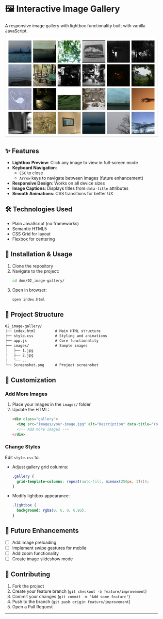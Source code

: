 # 🖼 Interactive Image Gallery

A responsive image gallery with lightbox functionality built with vanilla JavaScript.

![Image Gallery Screenshot](Screenshot.png)


## ✨ Features

- **Lightbox Preview**: Click any image to view in full-screen mode
- **Keyboard Navigation**: 
  - `ESC` to close
  - `Arrow` keys to navigate between images (future enhancement)
- **Responsive Design**: Works on all device sizes
- **Image Captions**: Displays titles from `data-title` attributes
- **Smooth Animations**: CSS transitions for better UX

## 🛠 Technologies Used

- Plain JavaScript (no frameworks)
- Semantic HTML5
- CSS Grid for layout
- Flexbox for centering

## 🚀 Installation & Usage

1. Clone the repository
2. Navigate to the project:
   ```bash
   cd dom/02_image-gallery/
   ```
3. Open in browser:
   ```bash
   open index.html
   ```

## 📂 Project Structure

```
02_image-gallery/
├── index.html         # Main HTML structure
├── style.css          # Styling and animations
├── app.js             # Core functionality
├── images/            # Sample images
│   ├── 1.jpg
│   ├── 2.jpg
│   └── ...
└── Screenshot.png     # Project screenshot
```

## 🔧 Customization

### Add More Images
1. Place your images in the `images/` folder
2. Update the HTML:
   ```html
   <div class="gallery">
     <img src="images/your-image.jpg" alt="Description" data-title="Your Title">
     <!-- Add more images -->
   </div>
   ```

### Change Styles
Edit `style.css` to:
- Adjust gallery grid columns:
  ```css
  .gallery {
    grid-template-columns: repeat(auto-fill, minmax(250px, 1fr));
  }
  ```
- Modify lightbox appearance:
  ```css
  .lightbox {
    background: rgba(0, 0, 0, 0.95);
  }
  ```

## 🌟 Future Enhancements

- [ ] Add image preloading
- [ ] Implement swipe gestures for mobile
- [ ] Add zoom functionality
- [ ] Create image slideshow mode

## 🤝 Contributing

1. Fork the project
2. Create your feature branch (`git checkout -b feature/improvement`)
3. Commit your changes (`git commit -m 'Add some feature'`)
4. Push to the branch (`git push origin feature/improvement`)
5. Open a Pull Request

---

